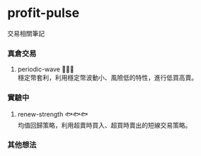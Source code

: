# profit-pulse
交易相關筆記

### 真倉交易
1. periodic-wave 🌊🌊🌊  
  穩定幣套利，利用穩定幣波動小、風險低的特性，進行低買高賣。


### 實驗中
1. renew-strength 🐟🐟🐟  
  均值回歸策略，利用超賣時買入、超買時賣出的短線交易策略。

### 其他想法

